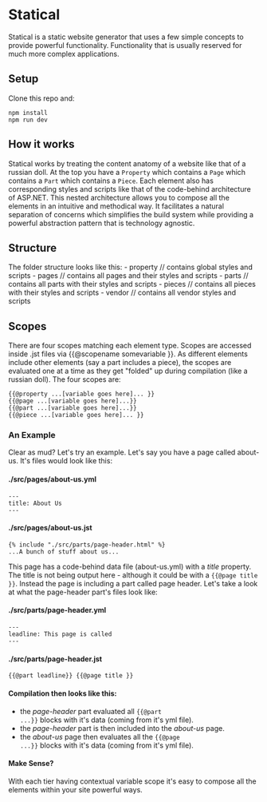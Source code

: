 # Statical
Statical is a static website generator that uses a few simple concepts to provide powerful functionality. Functionality that is usually reserved for much more complex applications. 

## Setup
Clone this repo and:

	npm install
	npm run dev

## How it works
Statical works by treating the content anatomy of a website like that of a russian doll. At the top you have a <code>Property</code> which contains a <code>Page</code> which contains a <code>Part</code> which contains a <code>Piece</code>. Each element also has corresponding styles and scripts like that of the code-behind architecture of ASP.NET. This nested architecture allows you to compose all the elements in an intuitive and methodical way. It facilitates a natural separation of concerns which simplifies the build system while providing a powerful abstraction pattern that is technology agnostic.

## Structure
The folder structure looks like this:
	- property // contains global styles and scripts
	- pages // contains all pages and their styles and scripts
	- parts // contains all parts with their styles and scripts
	- pieces // contains all pieces with their styles and scripts
	- vendor // contains all vendor styles and scripts

## Scopes
There are four scopes matching each element type. Scopes are accessed inside .jst files via {{@scopename somevariable }}. As different elements include other elements (say a part includes a piece), the scopes are evaluated one at a time as they get "folded" up during compilation (like a russian doll). The four scopes are:

	{{@property ...[variable goes here]... }}
	{{@page ...[variable goes here]...}}
	{{@part ...[variable goes here]...}}
	{{@piece ...[variable goes here]... }}

### An Example
Clear as mud? Let's try an example. Let's say you have a page called about-us. It's files would look like this:

#### ./src/pages/about-us.yml
	
	---
	title: About Us
	---

#### ./src/pages/about-us.jst

	{% include "./src/parts/page-header.html" %}
	...A bunch of stuff about us...

This page has a code-behind data file (about-us.yml) with a *title* property. The title is not being output here - although it could be with a <code>{{@page title }}</code>. Instead the page is including a part called page header. Let's take a look at what the page-header part's files look like:

#### ./src/parts/page-header.yml

	---
	leadline: This page is called 
	---

#### ./src/parts/page-header.jst

	{{@part leadline}} {{@page title }}

#### Compilation then looks like this:

- the *page-header* part evaluated all <code>{{@part ...}}</code> blocks with it's data (coming from it's yml file).
- the *page-header* part is then included into the *about-us* page.
- the *about-us* page then evaluates all the <code>{{@page ...}}</code> blocks with it's data (coming from it's yml file).

#### Make Sense?
With each tier having contextual variable scope it's easy to compose all the elements within your site powerful ways. 
